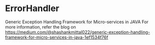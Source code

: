 # ErrorHandler
Generic Exception Handling Framework for Micro-services in JAVA
For more information, refer the blog on https://medium.com/@shashankmittal022/generic-exception-handling-framework-for-micro-services-in-java-1ef1534f76f

